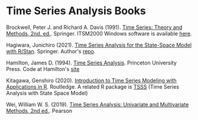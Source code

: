 # Time Series Analysis Books

Brockwell, Peter J. and Richard A. Davis (1991). [Time Series: Theory and Methods, 2nd. ed.](https://link.springer.com/book/10.1007/978-1-4419-0320-4). Springer. ITSM2000 Windows software is available [here](https://extras.springer.com/?query=978-0-387-97429-3).

Hagiwara, Junichiro (2021). [Time Series Analysis for the State-Space Model with R/Stan](https://link.springer.com/book/10.1007/978-981-16-0711-0). Springer. Author's [repo](https://github.com/hagijyun/Time_Series_Analysis_4SSM_R_Stan).

Hamilton, James D. (1994). [Time Series Analysis](https://press.princeton.edu/books/hardcover/9780691042893/time-series-analysis). Princeton University Press. Code at Hamilton's [site](https://econweb.ucsd.edu/~jhamilto/software.htm#book)

Kitagawa, Genshiro (2020). [Introduction to Time Series Modeling with Applications in R](https://www.routledge.com/Introduction-to-Time-Series-Modeling-with-Applications-in-R/Kitagawa/p/book/9780367494247). Routledge. A related R package is [TSSS](https://cran.r-project.org/web/packages/TSSS/index.html) (Time Series Analysis with State Space Model)

Wei, William W. S. (2019). [Time Series Analysis: Univariate and Multivariate Methods, 2nd ed.](https://www.amazon.com/Time-Analysis-Univariate-Multivariate-Methods/dp/0321322169). Pearson


